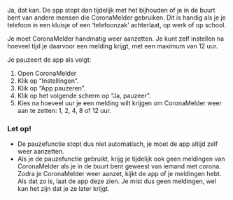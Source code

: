 Ja, dat kan. De app stopt dan tijdelijk met het bijhouden of je in de buurt bent van andere mensen die CoronaMelder gebruiken. Dit is handig als je je telefoon in een kluisje of een ‘telefoonzak’ achterlaat, op werk of op school.

Je moet CoronaMelder handmatig weer aanzetten. Je kunt zelf instellen na hoeveel tijd je daarvoor een melding krijgt, met een maximum van 12 uur. 

Je pauzeert de app als volgt:
1. Open CoronaMelder
2. Klik op “Instellingen”.
3. Klik op “App pauzeren”.
4. Klik op het volgende scherm op “Ja, pauzeer”.
5. Kies na hoeveel uur je een melding wilt krijgen om CoronaMelder weer aan te zetten: 1, 2, 4, 8 of 12 uur.

### Let op!

- De pauzefunctie stopt dus niet automatisch, je moet de app altijd zelf weer aanzetten.
- Als je de pauzefunctie gebruikt, krijg je tijdelijk ook geen meldingen van CoronaMelder als je in de buurt bent geweest van iemand met corona. Zodra je CoronaMelder weer aanzet, kijkt de app of je meldingen hebt. Als dat zo is, laat de app deze zien. Je mist dus geen meldingen, wel kan het zijn dat je ze later krijgt.
